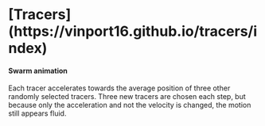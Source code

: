 <h1>[Tracers](https://vinport16.github.io/tracers/index)
<h4>Swarm animation</h4>
Each tracer accelerates towards the average position of three other randomly selected tracers. Three new tracers are chosen each step, but because only the acceleration and not the velocity is changed, the motion still appears fluid.